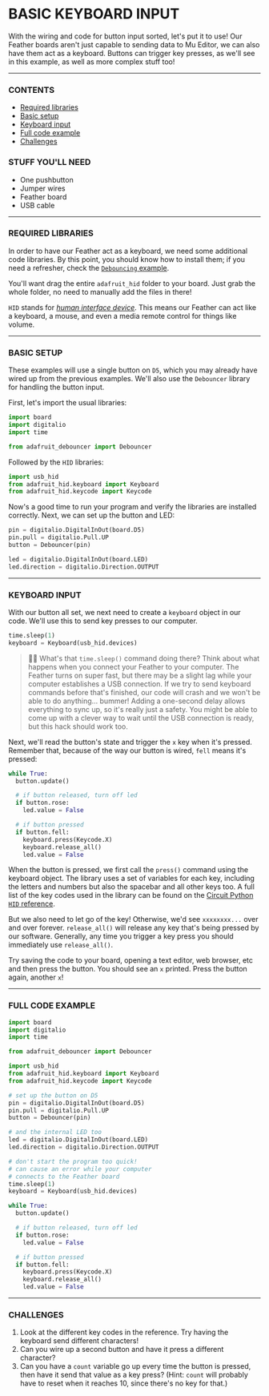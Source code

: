 # BASIC KEYBOARD INPUT

With the wiring and code for button input sorted, let's put it to use! Our Feather boards aren't just capable to sending data to Mu Editor, we can also have them act as a keyboard. Buttons can trigger key presses, as we'll see in this example, as well as more complex stuff too!

***

### CONTENTS  

* [Required libraries](#required-libraries)  
* [Basic setup](#basic-setup)  
* [Keyboard input](#keyboard-input)  
* [Full code example](#full-code-example)  
* [Challenges](#challenges)  

### STUFF YOU'LL NEED  

* One pushbutton  
* Jumper wires  
* Feather board  
* USB cable  

***

### REQUIRED LIBRARIES  
In order to have our Feather act as a keyboard, we need some additional code libraries. By this point, you should know how to install them; if you need a refresher, check the [`Debouncing` example](02-Debouncing.md).

You'll want drag the entire `adafruit_hid` folder to your board. Just grab the whole folder, no need to manually add the files in there!

`HID` stands for [*human interface device*](https://en.wikipedia.org/wiki/Human_interface_device). This means our Feather can act like a keyboard, a mouse, and even a media remote control for things like volume.

***

### BASIC SETUP  
These examples will use a single button on `D5`, which you may already have wired up from the previous examples. We'll also use the `Debouncer` library for handling the button input.

First, let's import the usual libraries:

```python
import board
import digitalio
import time

from adafruit_debouncer import Debouncer
```

Followed by the `HID` libraries:

```python
import usb_hid
from adafruit_hid.keyboard import Keyboard
from adafruit_hid.keycode import Keycode
```

Now's a good time to run your program and verify the libraries are installed correctly. Next, we can set up the button and LED:

```python
pin = digitalio.DigitalInOut(board.D5)
pin.pull = digitalio.Pull.UP
button = Debouncer(pin)

led = digitalio.DigitalInOut(board.LED)
led.direction = digitalio.Direction.OUTPUT
```

***

### KEYBOARD INPUT  
With our button all set, we next need to create a `keyboard` object in our code. We'll use this to send key presses to our computer.

```python
time.sleep(1)
keyboard = Keyboard(usb_hid.devices)
```

> 🙋‍♀️ What's that `time.sleep()` command doing there? Think about what happens when you connect your Feather to your computer. The Feather turns on super fast, but there may be a slight lag while your computer establishes a USB connection. If we try to send keyboard commands before that's finished, our code will crash and we won't be able to do anything... bummer! Adding a one-second delay allows everything to sync up, so it's really just a safety. You might be able to come up with a clever way to wait until the USB connection is ready, but this hack should work too.

Next, we'll read the button's state and trigger the `x` key when it's pressed. Remember that, because of the way our button is wired, `fell` means it's pressed:

```python
while True:
  button.update()

  # if button released, turn off led
  if button.rose:
    led.value = False

  # if button pressed
  if button.fell:
    keyboard.press(Keycode.X)
    keyboard.release_all()
    led.value = False
```

When the button is pressed, we first call the `press()` command using the keyboard object. The library uses a set of variables for each key, including the letters and numbers but also the spacebar and all other keys too. A full list of the key codes used in the library can be found on the [Circuit Python `HID` reference](https://circuitpython.readthedocs.io/projects/hid/en/latest/api.html#adafruit-hid-keycode-keycode).

But we also need to let go of the key! Otherwise, we'd see `xxxxxxxx...` over and over forever. `release_all()` will release any key that's being pressed by our software. Generally, any time you trigger a key press you should immediately use `release_all()`.

Try saving the code to your board, opening a text editor, web browser, etc and then press the button. You should see an `x` printed. Press the button again, another `x`!

***

### FULL CODE EXAMPLE

```python
import board
import digitalio
import time

from adafruit_debouncer import Debouncer

import usb_hid
from adafruit_hid.keyboard import Keyboard
from adafruit_hid.keycode import Keycode

# set up the button on D5
pin = digitalio.DigitalInOut(board.D5)
pin.pull = digitalio.Pull.UP
button = Debouncer(pin)

# and the internal LED too
led = digitalio.DigitalInOut(board.LED)
led.direction = digitalio.Direction.OUTPUT

# don't start the program too quick!
# can cause an error while your computer
# connects to the Feather board
time.sleep(1)
keyboard = Keyboard(usb_hid.devices)

while True:
  button.update()

  # if button released, turn off led
  if button.rose:
    led.value = False

  # if button pressed
  if button.fell:
    keyboard.press(Keycode.X)
    keyboard.release_all()
    led.value = False
```

***

### CHALLENGES  

1. Look at the different key codes in the reference. Try having the keyboard send different characters!  
2. Can you wire up a second button and have it press a different character?  
3. Can you have a `count` variable go up every time the button is pressed, then have it send that value as a key press? (Hint: `count` will probably have to reset when it reaches 10, since there's no key for that.)

